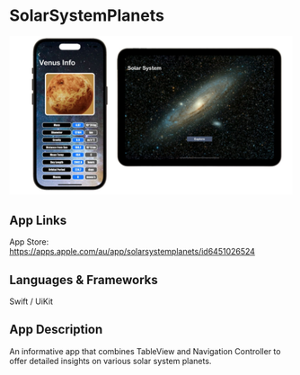 # SolarSystemPlanets
![Screenshot of the app](Readmepics/SolarSystemFront.jpg)

## App Links

App Store: https://apps.apple.com/au/app/solarsystemplanets/id6451026524

## Languages & Frameworks

Swift / UiKit 

## App Description

An informative app that combines TableView and Navigation Controller to offer detailed insights on various solar system planets.

